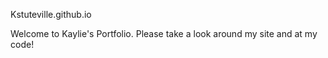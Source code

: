 Kstuteville.github.io

Welcome to Kaylie's Portfolio. Please take a look around my site and at my code!
